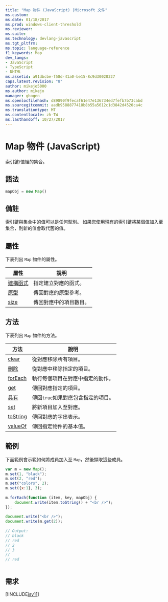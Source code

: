 ```yaml
---
title: "Map 物件 (JavaScript) |Microsoft 文件"
ms.custom: 
ms.date: 01/18/2017
ms.prod: windows-client-threshold
ms.reviewer: 
ms.suite: 
ms.technology: devlang-javascript
ms.tgt_pltfrm: 
ms.topic: language-reference
f1_keywords: Map
dev_langs:
- JavaScript
- TypeScript
- DHTML
ms.assetid: a91dbcbe-f58d-41a0-be15-8c9d30020327
caps.latest.revision: "8"
author: mikejo5000
ms.author: mikejo
manager: ghogen
ms.openlocfilehash: d89890f9fecaf61e47e136734ed7fefb7b73cabd
ms.sourcegitcommit: aadb9588877418b8b55a5612c1d3842d4520ca4c
ms.translationtype: MT
ms.contentlocale: zh-TW
ms.lasthandoff: 10/27/2017
---
```

# <a name="map-object-javascript"></a>Map 物件 (JavaScript)
索引鍵/值組的集合。  
  
## <a name="syntax"></a>語法  
  
```JavaScript  
mapObj = new Map()  
```  
  
## <a name="remarks"></a>備註  
 索引鍵與集合中的值可以是任何型別。 如果您使用現有的索引鍵將某個值加入至集合，則新的值會取代舊的值。  
  
## <a name="properties"></a>屬性  
 下表列出 `Map` 物件的屬性。  
  
|屬性|說明|  
|--------------|-----------------|  
|[建構函式](../../javascript/reference/constructor-property-map.md)|指定建立對應的函式。|  
|[原型](../../javascript/reference/prototype-property-map.md)|傳回對應的原型參考。|  
|[size](../../javascript/reference/size-property-map-javascript.md)|傳回對應中的項目數目。|  
  
## <a name="methods"></a>方法  
 下表列出 `Map` 物件的方法。  
  
|方法|說明|  
|------------|-----------------|  
|[clear](../../javascript/reference/clear-method-map-javascript.md)|從對應移除所有項目。|  
|[刪除](../../javascript/reference/delete-method-map-javascript.md)|從對應中移除指定的項目。|  
|[forEach](../../javascript/reference/foreach-method-map-javascript.md)|執行每個項目在對應中指定的動作。|  
|[get](../../javascript/reference/get-method-map-javascript.md)|傳回對應指定的項目。|  
|[具有](../../javascript/reference/has-method-map-javascript.md)|傳回`true`如果對應包含指定的項目。|  
|[set](../../javascript/reference/set-method-map-javascript.md)|將新項目加入至對應。|  
|[toString](../../javascript/reference/tostring-method-map-javascript.md)|傳回對應的字串表示。|  
|[valueOf](../../javascript/reference/valueof-method-map-javascript.md)|傳回指定物件的基本值。|  
  
## <a name="example"></a>範例  
 下面範例會示範如何將成員加入至 `Map`，然後擷取這些成員。  
  
```JavaScript  
var m = new Map();  
m.set(1, "black");  
m.set(2, "red");  
m.set("colors", 2);  
m.set({x:1}, 3);  
  
m.forEach(function (item, key, mapObj) {  
    document.write(item.toString() + "<br />");  
});  
  
document.write("<br />");  
document.write(m.get(2));  
  
// Output:  
// black  
// red  
// 2  
// 3  
//  
// red  
  
```  
  
## <a name="requirements"></a>需求  
 [!INCLUDE[jsv11](../../javascript/reference/includes/jsv11-md.md)]